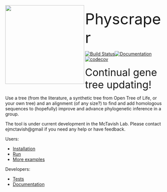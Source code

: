 <img align="left" width="250" src="https://cdn.rawgit.com/snacktavish/physcraper/main/docs/physcraper.svg">

<font size="7"> Physcraper</font>

[![Build Status](https://travis-ci.org/McTavishLab/physcraper.svg?branch=main)](https://travis-ci.org/McTavishLab/physcraper)[![Documentation](https://readthedocs.org/projects/physcraper/badge/?version=latest&style=flat)](https://physcraper.readthedocs.io/en/latest/)[![codecov](https://codecov.io/gh/McTavishLab/physcraper/branch/main/graph/badge.svg)](https://codecov.io/gh/McTavishLab/physcraper)


<p></p>

<p></p>

<font size="6"> Continual gene tree updating!</font>

Use a tree (from the literature, a synthetic tree from Open Tree of Life, or your own tree) and an alignment (of any size?) to find and add homologous sequences to (hopefully) improve and advance phylogenetic inference in a group.


The tool is under current development in the McTavish Lab.
Please contact ejmctavish@gmail if you need any help or have feedback.

Users:

  - [Installation](docs/mds/INSTALL.md)
  - [Run](docs/mds/running.md)
  - [More examples](docs/mds/examples.md)

Developers:

  - [Tests](docs/mds/testing.md)
  - [Documentation](https://physcraper.readthedocs.io/en/latest/)
